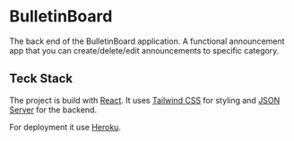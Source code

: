 # BulletinBoard 

The back end of the BulletinBoard application. A functional announcement app that you can create/delete/edit announcements to specific category.

## Teck Stack

The project is build with [React](https://reactjs.org/). It uses [Tailwind CSS](https://tailwindcss.com/) for styling and [JSON Server](https://www.npmjs.com/package/json-server) for the backend.

For deployment it use [Heroku](https://www.heroku.com/).


